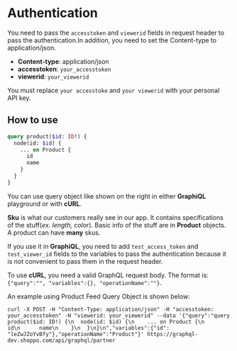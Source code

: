# Authentication

You need to pass the `accesstoken` and `viewerid` fields in request header to pass the authentication.In addition, you need to set the Content-type to application/json.

- **Content-type**: application/json
- **accesstoken**: `your_accesstoken`
- **viewerid**: `your_viewerid`

<aside class="notice">
You must replace <code>your accesstoke</code> and <code>your viewerid</code> with your personal API key.
</aside>

## How to use

```graphql
query product($id: ID!) {
  node(id: $id) {
    ... on Product {
      id
      name
    }
  }
}
```

You can use query object like shown on the right in either **GraphiQL** playground or with **cURL**.

**Sku** is what our customers really see in our app. It contains specifications of the stuff(*ex. length, color*). Basic info of the stuff are in **Product** objects. A product can have **many** skus.

<aside class="notice">
If you use it in <b>GraphiQL</b>, you need to add <code>test_access_token</code> and <code>test_viewer_id</code> fields to the variables to pass the authentication because it is not convenient to pass them in the request header.
</aside>

To use **cURL**, you need a valid GraphQL request body. The format is: `{"query":"", "variables":{}, "operationName":""}`.

An example using Product Feed Query Object is shown below:

`curl -X POST -H "Content-Type: application/json" -H "accesstoken: your_accesstoken" -H "viewerid: your_viewerid" --data '{"query":"query product($id: ID!) {\n  node(id: $id) {\n    ... on Product {\n      id\n      name\n    }\n  }\n}\n","variables":{"id": "leZwJZoYvBfy"},"operationName":"Product"}' https://graphql-dev.shoppo.com/api/graphql/partner`
